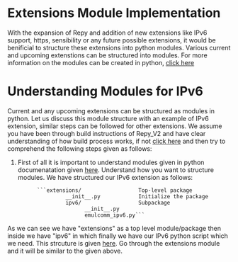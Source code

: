 # Extensions Module Implementation
With the expansion of Repy and addition of new extensions like IPv6 support, https, sensibility or any future possible extensions, it would be benificial to structure these extensions into python modules. Various current and upcoming extenstions can be structured into modules. For more information on the modules can be created in python, [click here](https://docs.python.org/2/tutorial/modules.html)

# Understanding Modules for IPv6
Current and any upcoming extensions can be structured as modules in python. Let us discuss this module structure with an example of IPv6 extension, similar steps can be followed for other extensions. We assume you have been through build instructions of Repy_V2 and have clear understanding of how build process works, if not [click here](https://github.com/SeattleTestbed/docs/blob/master/Contributing/BuildInstructions.md) and then try to comprehend the following steps given as follows:
  1. First of all it is important to understand modules given in python documenatation given [here](https://docs.python.org/2/tutorial/modules.html). Understand how you want to structure modules. We have structured our IPv6 extension as follows:

               ```extensions/                  Top-level package
      					__init__.py            Initialize the package
      					ipv6/                  Subpackage 
              				  __init__.py
              				  emulcomm_ipv6.py```

  As we can see we have "extensions" as a top level module/package then inside we have "ipv6" in which finally we have our IPv6 python script which we need. This strcuture is given [here](https://github.com/ankitbhatia32/repy_v2/tree/repy_extensions). Go through the extensions module and it will be similar to the given above. 